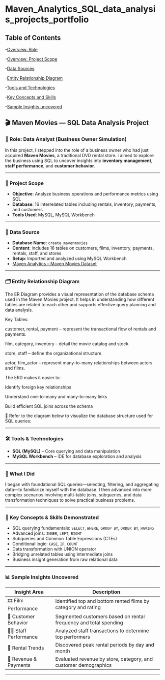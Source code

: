 # Maven_Analytics_SQL_data_analysis_projects_portfolio

## Table of Contents

-[Overview: Role](https://github.com/NiharikaVJain/Maven_Analytics_SQL_data_analysis_projects_portfolio/blob/main/README.md#-role-data-analyst-business-owner-simulation) 

-[Overview: Project Scope](https://github.com/NiharikaVJain/Maven_Analytics_SQL_data_analysis_projects_portfolio/blob/main/README.md#-project-scope) 

-[Data Sources](https://github.com/NiharikaVJain/Maven_Analytics_SQL_data_analysis_projects_portfolio/blob/main/README.md#-data-source)

-[Entity Relationship Diagram](https://github.com/NiharikaVJain/Maven_Analytics_SQL_data_analysis_projects_portfolio/blob/main/README.md#%EF%B8%8F-entity-relationship-diagram-erd)

-[Tools and Technologies](https://github.com/NiharikaVJain/Maven_Analytics_SQL_data_analysis_projects_portfolio/blob/main/README.md#-tools--technologies)

-[Key Concepts and Skills](https://github.com/NiharikaVJain/Maven_Analytics_SQL_data_analysis_projects_portfolio/blob/main/README.md#-key-concepts--skills-demonstrated)

-[Sample Insights uncovered](https://github.com/NiharikaVJain/Maven_Analytics_SQL_data_analysis_projects_portfolio/blob/main/README.md#-sample-insights-uncovered)

## 🎬 Maven Movies — SQL Data Analysis Project

### 📍 Role: Data Analyst (Business Owner Simulation)

In this project, I stepped into the role of a business owner who had just acquired **Maven Movies**, a traditional DVD rental store. I aimed to explore the business using SQL to uncover insights into **inventory management**, **staff performance**, and **customer behavior**.

---

### 🧩 Project Scope

- **Objective**: Analyze business operations and performance metrics using SQL
- **Database**: 16 interrelated tables including rentals, inventory, payments, and customers
- **Tools Used**: MySQL, MySQL Workbench

---

### 💾 Data Source

- **Database Name**: `create_mavenmovies`
- **Content**: Includes 16 tables on customers, films, inventory, payments, rentals, staff, and stores
- **Setup**: Imported and analyzed using MySQL Workbench
- [Maven Analytics – Maven Movies Dataset](https://www.mavenanalytics.io/data-playground?page=2&dataset=maven-movies)

---
### 🗂️ Entity Relationship Diagram
The ER Diagram provides a visual representation of the database schema used in the Maven Movies project. It helps in understanding how different tables are related to each other and supports effective query planning and data analysis.

Key Tables:

customer, rental, payment – represent the transactional flow of rentals and payments.

film, category, inventory – detail the movie catalog and stock.

store, staff – define the organizational structure.

actor, film_actor – represent many-to-many relationships between actors and films.

The ERD makes it easier to:

Identify foreign key relationships

Understand one-to-many and many-to-many links

Build efficient SQL joins across the schema

📌 Refer to the diagram below to visualize the database structure used for SQL queries:



---

### 🛠 Tools & Technologies

- **SQL (MySQL)** – Core querying and data manipulation
- **MySQL Workbench** – IDE for database exploration and analysis

---

### 🧠 What I Did
I began with foundational SQL queries—selecting, filtering, and aggregating data—to familiarize myself with the database. I then advanced into more complex scenarios involving multi-table joins, subqueries, and data transformation techniques to solve practical business problems.

---

### 🧠 Key Concepts & Skills Demonstrated

- SQL querying fundamentals: `SELECT`, `WHERE`, `GROUP BY`, `ORDER BY`, `HAVING`
- Advanced joins: `INNER`, `LEFT`, `RIGHT`
- Subqueries and Common Table Expressions (CTEs)
- Conditional logic: `CASE`, `IF`, `COUNT`
- Data transformation with UNION operator
- Bridging unrelated tables using intermediate joins
- Business insight generation from raw relational data

---

### 📊 Sample Insights Uncovered

| Insight Area            | Description                                                                 |
|-------------------------|-----------------------------------------------------------------------------|
| 🎞️ Film Performance     | Identified top and bottom rented films by category and rating              |
| 👥 Customer Behavior     | Segmented customers based on rental frequency and total spending           |
| 👨‍💼 Staff Performance    | Analyzed staff transactions to determine top performers                    |
| 📅 Rental Trends         | Discovered peak rental periods by day and month                            |
| 🧾 Revenue & Payments    | Evaluated revenue by store, category, and customer demographics            |

---

